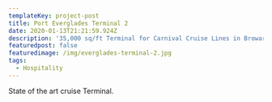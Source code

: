 ```yaml
---
templateKey: project-post
title: Port Everglades Terminal 2
date: 2020-01-13T21:21:59.924Z
description: '35,000 sq/ft Terminal for Carnival Cruise Lines in Broward County, FL.'
featuredpost: false
featuredimage: /img/everglades-terminal-2.jpg
tags:
  - Hospitality
---
```

State of the art cruise Terminal.
